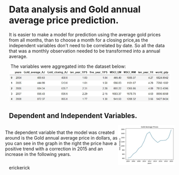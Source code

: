 # Data analysis and Gold annual average price prediction.

  
<div>
    <div>
        <p>It is easier to make a model for prediction using the average gold prices from all months, than to choose a month for a closing price,as the independent variables don't need to be correlated by date. So all the data that was a monthly observation needed to be transformed into a annual average.
        </p>
        <p style="margin: 5px">The variables were aggregated into the dataset below:</p>
        <img src="./images/image2.jpg">
    </div>
</div>

## Dependent and Independent Variables.

<div>
    <div style="--bs-gutter-x: 1.5rem;
    --bs-gutter-y: 0;
    display: flex;
    flex-wrap: wrap;
    margin-top: calc(var(--bs-gutter-y) * -1);
    margin-right: calc(var(--bs-gutter-x) * -.5);
    margin-left: calc(var(--bs-gutter-x) * -.5);">
        <p style="flex: 0 0 auto;
    width: 66.66666667%;">The dependent variable that the model was created around is the Gold annual average price in dollars, as you can see in the graph in the right the price have a positive trend with a correction in 2015 and an increase in the following years.
        </p>
        <img src="./images/image10.jpg" style="flex: 0 0 auto;
    width: 33.33333333%;">
    </div>
</div>

<div style="display: flex;flex-flow: row wrap">
    <div>erick</div>
    <div>erick</div>
</div>

